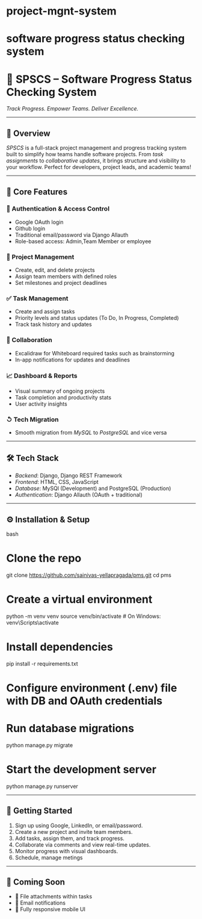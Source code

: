 ﻿# project-mgnt-system
# software progress status checking system 
# 🚀 SPSCS – Software Progress Status Checking System

*Track Progress. Empower Teams. Deliver Excellence.*

---

## 🌟 Overview

*SPSCS* is a full-stack project management and progress tracking system built to simplify how teams handle software projects. From *task assignments* to *collaborative updates*, it brings structure and visibility to your workflow. Perfect for developers, project leads, and academic teams!

---

## 🔑 Core Features

### 🔐 Authentication & Access Control
- Google OAuth login  
- Github login  
- Traditional email/password via Django Allauth  
- Role-based access: Admin,Team Member or employee  

### 🤩 Project Management
- Create, edit, and delete projects  
- Assign team members with defined roles  
- Set milestones and project deadlines  

### ✅ Task Management
- Create and assign tasks  
- Priority levels and status updates (To Do, In Progress, Completed)  
- Track task history and updates  

### 💬 Collaboration
- Excalidraw for Whiteboard required tasks such as brainstorming
- In-app notifications for updates and deadlines  

### 📈 Dashboard & Reports
- Visual summary of ongoing projects  
- Task completion and productivity stats  
- User activity insights  

### ↺ Tech Migration
- Smooth migration from *MySQL* to *PostgreSQL* and vice versa 

---

## 🛠 Tech Stack

- *Backend*: Django, Django REST Framework  
- *Frontend*: HTML, CSS, JavaScript 
- *Database*: MySQl (Development) and PostgreSQL (Production)  
- *Authentication*: Django Allauth (OAuth + traditional)

---

## ⚙ Installation & Setup

bash
# Clone the repo
git clone https://github.com/sainivas-yellapragada/pms.git
cd pms

# Create a virtual environment
python -m venv venv
source venv/bin/activate   # On Windows: venv\Scripts\activate

# Install dependencies
pip install -r requirements.txt

# Configure environment (.env) file with DB and OAuth credentials

# Run database migrations
python manage.py migrate

# Start the development server
python manage.py runserver


---

## 🚀 Getting Started

1. Sign up using Google, LinkedIn, or email/password.  
2. Create a new project and invite team members.  
3. Add tasks, assign them, and track progress.  
4. Collaborate via comments and view real-time updates.  
5. Monitor progress with visual dashboards.
6. Schedule, manage metings

---

## 🔮 Coming Soon

- 📌 File attachments within tasks  
- 📧 Email notifications  
- 📱 Fully responsive mobile UI
